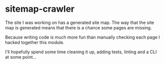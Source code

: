 # sitemap-crawler
The site I was working on has a generated site map. The way that the site map is generated means that there is a chance some pages are missing.

Because writing code is much more fun than manually checking each page I hacked together this module.

I'll hopefully spend some time cleaning it up, adding tests, linting and a CLI at some point... 

